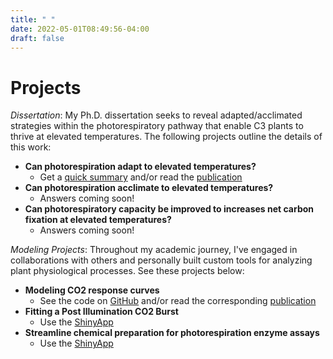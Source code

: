 ```yaml
---
title: " "
date: 2022-05-01T08:49:56-04:00
draft: false
---
```


# Projects 

*Dissertation*: My Ph.D. dissertation seeks to reveal adapted/acclimated strategies within the photorespiratory pathway that enable C3 plants to thrive at elevated temperatures. The following projects outline the details of this work:

* **Can photorespiration adapt to elevated temperatures?**
  * Get a [quick summary](/GRC_Gregory.pdf) and/or read the [publication](https://onlinelibrary.wiley.com/doi/10.1111/pce.14711)
* **Can photorespiration acclimate to elevated temperatures?**
  * Answers coming soon!
* **Can photorespiratory capacity be improved to increases net carbon fixation at elevated temperatures?**
  * Answers coming soon!

*Modeling Projects*: Throughout my academic journey, I've engaged in collaborations with others and personally built custom tools for analyzing plant physiological processes. See these projects below:

* **Modeling CO2 response curves**
  * See the code on [GitHub](https://github.com/L-Gregory/msuRACiFit) and/or read the corresponding [publication](https://onlinelibrary.wiley.com/doi/full/10.1111/pce.14153)
* **Fitting a Post Illumination CO2 Burst**
  * Use the [ShinyApp](https://l-gregory.shinyapps.io/pib_analyzer/) 
* **Streamline chemical preparation for photorespiration enzyme assays**
  * Use the [ShinyApp](https://l-gregory.shinyapps.io/photorespiratoryassay_recipes/) 
